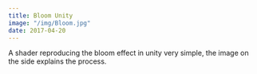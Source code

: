 ```yaml
---
title: Bloom Unity
image: "/img/Bloom.jpg"
date: 2017-04-20
---
```

A shader reproducing the bloom effect in unity very simple, the image on the side explains the process.

